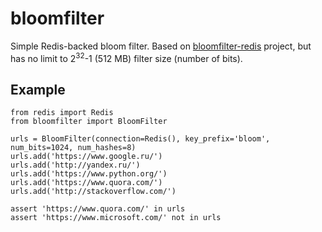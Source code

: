 # bloomfilter
Simple Redis-backed bloom filter.
Based on [bloomfilter-redis](https://github.com/xupeng/bloomfilter-redis) project, 
but has no limit to 2<sup>32</sup>-1 (512 MB) filter size (number of bits).


## Example

    from redis import Redis
    from bloomfilter import BloomFilter
    
    urls = BloomFilter(connection=Redis(), key_prefix='bloom', num_bits=1024, num_hashes=8)
    urls.add('https://www.google.ru/')
    urls.add('http://yandex.ru/')
    urls.add('https://www.python.org/')
    urls.add('https://www.quora.com/')
    urls.add('http://stackoverflow.com/')
    
    assert 'https://www.quora.com/' in urls
    assert 'https://www.microsoft.com/' not in urls
